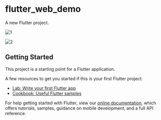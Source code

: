 # flutter_web_demo

A new Flutter project.

![1](https://user-images.githubusercontent.com/57484386/129551059-a602cd9e-6e0c-47fd-a76a-18afef7b87cf.png)

![2](https://user-images.githubusercontent.com/57484386/129551098-24c7b184-cfe2-4dde-bf0d-a87d5da648f5.png)

## Getting Started

This project is a starting point for a Flutter application.

A few resources to get you started if this is your first Flutter project:

- [Lab: Write your first Flutter app](https://flutter.dev/docs/get-started/codelab)
- [Cookbook: Useful Flutter samples](https://flutter.dev/docs/cookbook)

For help getting started with Flutter, view our
[online documentation](https://flutter.dev/docs), which offers tutorials,
samples, guidance on mobile development, and a full API reference.
